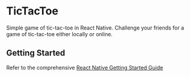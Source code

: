 # TicTacToe
Simple game of tic-tac-toe in React Native. Challenge your friends for a game of tic-tac-toe either locally or online.

## Getting Started
Refer to the comprehensive [React Native Getting Started Guide](https://facebook.github.io/react-native/docs/getting-started.html)
